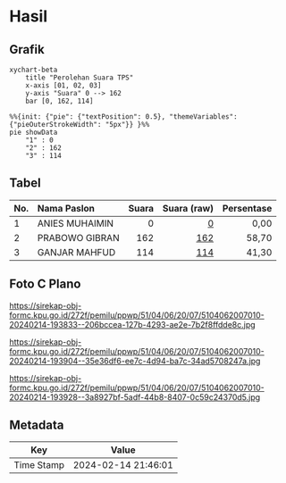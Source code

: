 # Hasil

## Grafik

```mermaid
xychart-beta
    title "Perolehan Suara TPS"
    x-axis [01, 02, 03]
    y-axis "Suara" 0 --> 162
    bar [0, 162, 114]
```

```mermaid
%%{init: {"pie": {"textPosition": 0.5}, "themeVariables": {"pieOuterStrokeWidth": "5px"}} }%%
pie showData
    "1" : 0
    "2" : 162
    "3" : 114
```

## Tabel

| No. | Nama Paslon    | Suara | Suara (raw) | Persentase |
|:--- |:-------------- | -----:| -----------:| ----------:|
| 1   | ANIES MUHAIMIN | 0     | [0][p-1]    | 0,00       |
| 2   | PRABOWO GIBRAN | 162   | [162][p-2]  | 58,70      |
| 3   | GANJAR MAHFUD  | 114   | [114][p-3]  | 41,30      |


[p-1]: https://github.com/gigit-pemilu/pemilu-2024-51-bali/blob/main/pilpres/hitung-suara/sub/51-bali/sub/04-gianyar/sub/06-tegallalang/sub/2007-taro/sub/010-tps/sub/paslon-1.txt
[p-2]: https://github.com/gigit-pemilu/pemilu-2024-51-bali/blob/main/pilpres/hitung-suara/sub/51-bali/sub/04-gianyar/sub/06-tegallalang/sub/2007-taro/sub/010-tps/sub/paslon-2.txt
[p-3]: https://github.com/gigit-pemilu/pemilu-2024-51-bali/blob/main/pilpres/hitung-suara/sub/51-bali/sub/04-gianyar/sub/06-tegallalang/sub/2007-taro/sub/010-tps/sub/paslon-3.txt

## Foto C Plano

https://sirekap-obj-formc.kpu.go.id/272f/pemilu/ppwp/51/04/06/20/07/5104062007010-20240214-193833--206bccea-127b-4293-ae2e-7b2f8ffdde8c.jpg

https://sirekap-obj-formc.kpu.go.id/272f/pemilu/ppwp/51/04/06/20/07/5104062007010-20240214-193904--35e36df6-ee7c-4d94-ba7c-34ad5708247a.jpg

https://sirekap-obj-formc.kpu.go.id/272f/pemilu/ppwp/51/04/06/20/07/5104062007010-20240214-193928--3a8927bf-5adf-44b8-8407-0c59c24370d5.jpg


## Metadata

| Key        | Value               |
| ---------- | ------------------- |
| Time Stamp | 2024-02-14 21:46:01 |



